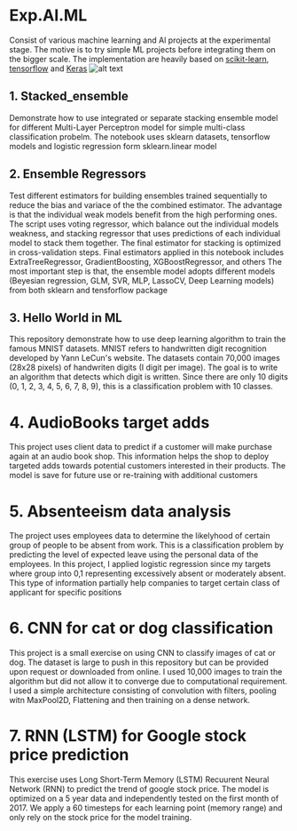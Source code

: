 # Exp.AI.ML
Consist of various machine learning and Al projects at the experimental stage. The motive is to try simple ML projects before integrating them on the bigger
scale. The implementation are heavily based on [scikit-learn](www.scikit-learn.org), [tensorflow](www.tensorflow.org) and [Keras](https://keras.io/) 
![alt text](./img/img1.jpeg?raw=True)


## 1. Stacked_ensemble
Demonstrate how to use integrated or separate stacking ensemble model for different Multi-Layer Perceptron model for simple multi-class classification probelm. The notebook uses 
sklearn datasets, tensorflow models and logistic regression form sklearn.linear model

## 2. Ensemble Regressors
Test different estimators for building ensembles trained sequentially to reduce the bias and variace of the the combined estimator. The advantage is that the individual weak models 
benefit from the high performing ones. The script uses voting regressor, which balance out the individual models weakness, and stacking regressor that uses predictions of each individual 
model to stack them together. The final estimator for stacking is optimized in cross-validation steps. Final estimators applied in this notebook includes ExtraTreeRegressor,
GradientBoosting, XGBoostRegressor, and others
The most important step is that, the ensemble model adopts different models (Beyesian regression, GLM, SVR, MLP, LassoCV, Deep Learning models) from both sklearn and tensforflow package

## 3. Hello World in ML
This repository demonstrate how to use deep learning algorithm to train the famous MNIST datasets. MNIST refers to handwritten digit recognition developed by Yann LeCun's website. The datasets contain 70,000 images (28x28 pixels) of handwriten digits (I digit per image). The goal is to write an algorithm that detects which digit is written. Since there are only 10 digits (0, 1, 2, 3, 4, 5, 6, 7, 8, 9), this is a classification problem with 10 classes.

# 4. AudioBooks target adds
This project uses client data to predict if a customer will make purchase again at an audio book shop. This information helps the shop to deploy targeted adds towards potential customers interested in their products. The model is save for future use or re-training with additional customers

# 5. Absenteeism data analysis
The project uses employees data to determine the likelyhood of certain group of people to be absent from work. This is a classification problem by predicting the level of expected leave using the personal data of the employees. In this project, I applied logistic regression since my targets where group into 0,1 representing excessively absent or moderately absent. This type of information partially help companies to target certain class of applicant for specific positions

# 6. CNN for cat or dog classification 
This project is a small exercise on using CNN to classify images of cat or dog. The dataset is large to push in this repository but can be provided upon request or downloaded from online. I used 10,000 images to train the algorithm but did not allow it to converge due to computational requirement. I used a simple architecture consisting of convolution with filters, pooling witn MaxPool2D, Flattening and then training on a dense network. 

# 7. RNN (LSTM) for Google stock price prediction
This exercise uses Long Short-Term Memory (LSTM) Recuurent Neural Network (RNN) to predict the trend of google stock price. The model is optimized on a 5 year data and independently tested on the first month of 2017. We apply a 60 timesteps for each learning point (memory range) and only rely on the stock price for the model training. 